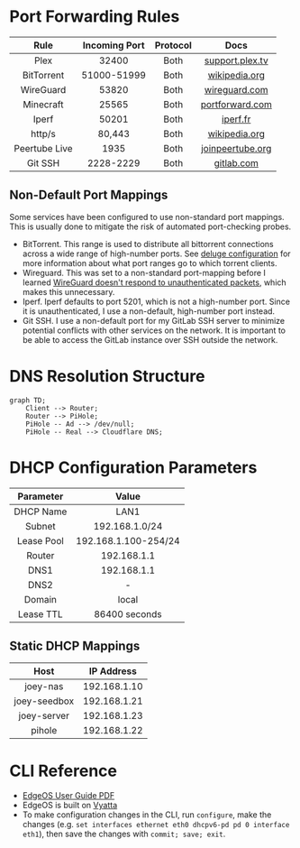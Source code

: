 # Port Forwarding Rules
| Rule | Incoming Port | Protocol | Docs |
|:----:|:-------------:|:--------:|:----:|
| Plex | 32400 | Both | [support.plex.tv](https://support.plex.tv/articles/201543147-what-network-ports-do-i-need-to-allow-through-my-firewall/)
| BitTorrent | 51000-51999 | Both | [wikipedia.org](https://en.wikipedia.org/wiki/BitTorrent)
| WireGuard | 53820 | Both | [wireguard.com](https://www.wireguard.com/quickstart/)
| Minecraft | 25565 | Both | [portforward.com](https://portforward.com/minecraft/)
| Iperf | 50201 | Both | [iperf.fr](https://iperf.fr/iperf-doc.php)
| http/s | 80,443 | Both | [wikipedia.org](https://en.wikipedia.org/wiki/Hypertext_Transfer_Protocol)
| Peertube Live | 1935 | Both | [joinpeertube.org](https://docs.joinpeertube.org/admin-configuration?id=live-streaming)
| Git SSH | 2228-2229 | Both | [gitlab.com](https://docs.gitlab.com/ee/install/docker.html)

## Non-Default Port Mappings
Some services have been configured to use non-standard port mappings. This is usually done to mitigate the risk of automated port-checking probes.

* BitTorrent. This range is used to distribute all bittorrent connections across a wide range of high-number ports. See [deluge configuration](../seedbox/config/deluge) for more information about what port ranges go to which torrent clients.
* Wireguard. This was set to a non-standard port-mapping before I learned [WireGuard doesn't respond to unauthenticated packets](https://news.ycombinator.com/item?id=24550238), which makes this unnecessary.
* Iperf. Iperf defaults to port 5201, which is not a high-number port. Since it is unauthenticated, I use a non-default, high-number port instead.
* Git SSH. I use a non-default port for my GitLab SSH server to minimize potential conflicts with other services on the network. It is important to be able to access the GitLab instance over SSH outside the network.

# DNS Resolution Structure
```mermaid
graph TD;
    Client --> Router;
    Router --> PiHole;
    PiHole -- Ad --> /dev/null;
    PiHole -- Real --> Cloudflare DNS; 
```

# DHCP Configuration Parameters
| Parameter | Value |
|:-:|:-:|
| DHCP Name | LAN1 |
| Subnet | 192.168.1.0/24 |
| Lease Pool | 192.168.1.100-254/24 |
| Router | 192.168.1.1 |
| DNS1 | 192.168.1.1 |
| DNS2 | - |
| Domain | local |
| Lease TTL | 86400 seconds |

## Static DHCP Mappings
| Host | IP Address |
|:----:|:----------:|
| joey-nas | 192.168.1.10 |
| joey-seedbox | 192.168.1.21 |
| joey-server | 192.168.1.23 |
| pihole | 192.168.1.22 |

# CLI Reference
* [EdgeOS User Guide PDF](https://dl.ubnt.com/guides/edgemax/EdgeOS_UG.pdf)
* EdgeOS is built on [Vyatta](https://en.wikipedia.org/wiki/Vyatta)
* To make configuration changes in the CLI, run `configure`, make the changes (e.g. `set interfaces ethernet eth0 dhcpv6-pd pd 0 interface eth1`), then save the changes with `commit; save; exit`.